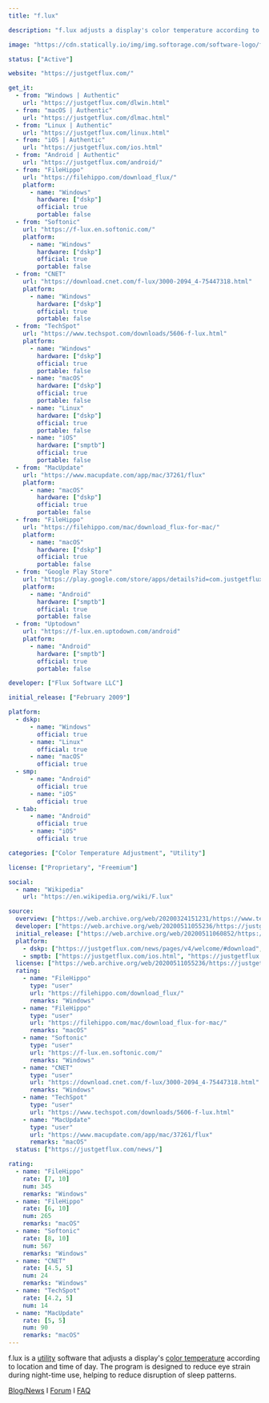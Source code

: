 ```yaml
---
title: "f.lux"

description: "f.lux adjusts a display's color temperature according to location and time of day"

image: "https://cdn.statically.io/img/img.softorage.com/software-logo/f.lux.png?h=64"

status: ["Active"]

website: "https://justgetflux.com/"

get_it:
  - from: "Windows | Authentic"
    url: "https://justgetflux.com/dlwin.html"
  - from: "macOS | Authentic"
    url: "https://justgetflux.com/dlmac.html"
  - from: "Linux | Authentic"
    url: "https://justgetflux.com/linux.html"
  - from: "iOS | Authentic"
    url: "https://justgetflux.com/ios.html"
  - from: "Android | Authentic"
    url: "https://justgetflux.com/android/"
  - from: "FileHippo"
    url: "https://filehippo.com/download_flux/"
    platform:
      - name: "Windows"
        hardware: ["dskp"]
        official: true
        portable: false
  - from: "Softonic"
    url: "https://f-lux.en.softonic.com/"
    platform:
      - name: "Windows"
        hardware: ["dskp"]
        official: true
        portable: false
  - from: "CNET"
    url: "https://download.cnet.com/f-lux/3000-2094_4-75447318.html"
    platform:
      - name: "Windows"
        hardware: ["dskp"]
        official: true
        portable: false
  - from: "TechSpot"
    url: "https://www.techspot.com/downloads/5606-f-lux.html"
    platform:
      - name: "Windows"
        hardware: ["dskp"]
        official: true
        portable: false
      - name: "macOS"
        hardware: ["dskp"]
        official: true
        portable: false
      - name: "Linux"
        hardware: ["dskp"]
        official: true
        portable: false
      - name: "iOS"
        hardware: ["smptb"]
        official: true
        portable: false
  - from: "MacUpdate"
    url: "https://www.macupdate.com/app/mac/37261/flux"
    platform:
      - name: "macOS"
        hardware: ["dskp"]
        official: true
        portable: false
  - from: "FileHippo"
    url: "https://filehippo.com/mac/download_flux-for-mac/"
    platform:
      - name: "macOS"
        hardware: ["dskp"]
        official: true
        portable: false
  - from: "Google Play Store"
    url: "https://play.google.com/store/apps/details?id=com.justgetflux.flux"
    platform:
      - name: "Android"
        hardware: ["smptb"]
        official: true
        portable: false
  - from: "Uptodown"
    url: "https://f-lux.en.uptodown.com/android"
    platform:
      - name: "Android"
        hardware: ["smptb"]
        official: true
        portable: false

developer: ["Flux Software LLC"]

initial_release: ["February 2009"]

platform:
  - dskp:
      - name: "Windows"
        official: true
      - name: "Linux"
        official: true
      - name: "macOS"
        official: true
  - smp:
      - name: "Android"
        official: true
      - name: "iOS"
        official: true
  - tab:
      - name: "Android"
        official: true
      - name: "iOS"
        official: true

categories: ["Color Temperature Adjustment", "Utility"]

license: ["Proprietary", "Freemium"]

social:
  - name: "Wikipedia"
    url: "https://en.wikipedia.org/wiki/F.lux"

source:
  overview: ["https://web.archive.org/web/20200324151231/https://www.techjunkie.com/f-lux-review/", "https://web.archive.org/web/20170901151211/http://www.pcworld.com/article/2056895/review-f-lux-makes-your-computer-usable-at-night.html"]
  developer: ["https://web.archive.org/web/20200511055236/https://justgetflux.com/eula/"]
  initial_release: ["https://web.archive.org/web/20200511060852/https://www.washingtonpost.com/national/free-app-adjusts-color-on-monitors-to-prevent-disruption-of-sleep-cycle/2011/02/14/AB9EAqQ_story.html"]
  platform:
    - dskp: ["https://justgetflux.com/news/pages/v4/welcome/#download", "https://justgetflux.com/linux.html", "https://justgetflux.com/news/pages/macquickstart/#download"]
    - smptb: ["https://justgetflux.com/ios.html", "https://justgetflux.com/android/"]
  license: ["https://web.archive.org/web/20200511055236/https://justgetflux.com/eula/"]
  rating:
    - name: "FileHippo"
      type: "user"
      url: "https://filehippo.com/download_flux/"
      remarks: "Windows"
    - name: "FileHippo"
      type: "user"
      url: "https://filehippo.com/mac/download_flux-for-mac/"
      remarks: "macOS"
    - name: "Softonic"
      type: "user"
      url: "https://f-lux.en.softonic.com/"
      remarks: "Windows"
    - name: "CNET"
      type: "user"
      url: "https://download.cnet.com/f-lux/3000-2094_4-75447318.html"
      remarks: "Windows"
    - name: "TechSpot"
      type: "user"
      url: "https://www.techspot.com/downloads/5606-f-lux.html"
    - name: "MacUpdate"
      type: "user"
      url: "https://www.macupdate.com/app/mac/37261/flux"
      remarks: "macOS"
  status: ["https://justgetflux.com/news/"]

rating:
  - name: "FileHippo"
    rate: [7, 10]
    num: 345
    remarks: "Windows"
  - name: "FileHippo"
    rate: [6, 10]
    num: 265
    remarks: "macOS"
  - name: "Softonic"
    rate: [8, 10]
    num: 567
    remarks: "Windows"
  - name: "CNET"
    rate: [4.5, 5]
    num: 24
    remarks: "Windows"
  - name: "TechSpot"
    rate: [4.2, 5]
    num: 14
  - name: "MacUpdate"
    rate: [5, 5]
    num: 90
    remarks: "macOS"
---
```

  f.lux is a [utility](/categories/utility/) software that adjusts a display's [color temperature](/categories/color-temperature-adjustment/) according to location and time of day. The program is designed to reduce eye strain during night-time use, helping to reduce disruption of sleep patterns.
  
  [Blog/News](https://justgetflux.com/news/)  I  [Forum](https://forum.justgetflux.com/)  I  [FAQ](https://justgetflux.com/faq.html)

